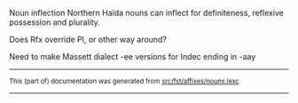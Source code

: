 Noun inflection
Northern Haida nouns can inflect for definiteness, reflexive possession and plurality.

Does Rfx override Pl, or other way around?

Need to make Massett dialect -ee versions for Indec ending in -aay

* * *

<small>This (part of) documentation was generated from [src/fst/affixes/nouns.lexc](https://github.com/giellalt/lang-hdn/blob/main/src/fst/affixes/nouns.lexc)</small>

---

